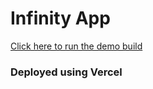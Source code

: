 <h1>Infinity App</h1>

[Click here to run the demo build](https://infinity-mu.vercel.app/)

<h3>Deployed using Vercel</h3>